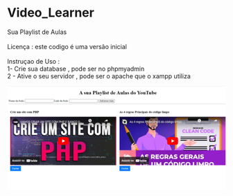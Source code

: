 # Video_Learner
Sua Playlist de Aulas 
<br>
<br>
Licença : este codigo é uma versão inicial 
<br>
<br>
Instruçao de Uso :
<br>
1- Crie sua database , pode ser no phpmyadmin
<br>
2 - Ative o seu servidor , pode ser o apache que o xampp utiliza

![Texto Alternativo](https://github.com/ianmarcel/Video_Learner/blob/ac0f3358234a9071c147d8bc4e893db8025cc389/Captura%20de%20tela%202023-11-18%20214957.png)


